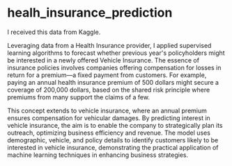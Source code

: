 # healh_insurance_prediction

I received this data from Kaggle. 

Leveraging data from a Health Insurance provider, I applied supervised learning algorithms to forecast whether previous year's policyholders might be interested in a newly offered Vehicle Insurance. The essence of insurance policies involves companies offering compensation for losses in return for a premium—a fixed payment from customers. For example, paying an annual health insurance premium of 500 dollars might secure a coverage of 200,000 dollars, based on the shared risk principle where premiums from many support the claims of a few.

This concept extends to vehicle insurance, where an annual premium ensures compensation for vehicular damages. By predicting interest in vehicle insurance, the aim is to enable the company to strategically plan its outreach, optimizing business efficiency and revenue. The model uses demographic, vehicle, and policy details to identify customers likely to be interested in vehicle insurance, demonstrating the practical application of machine learning techniques in enhancing business strategies.
